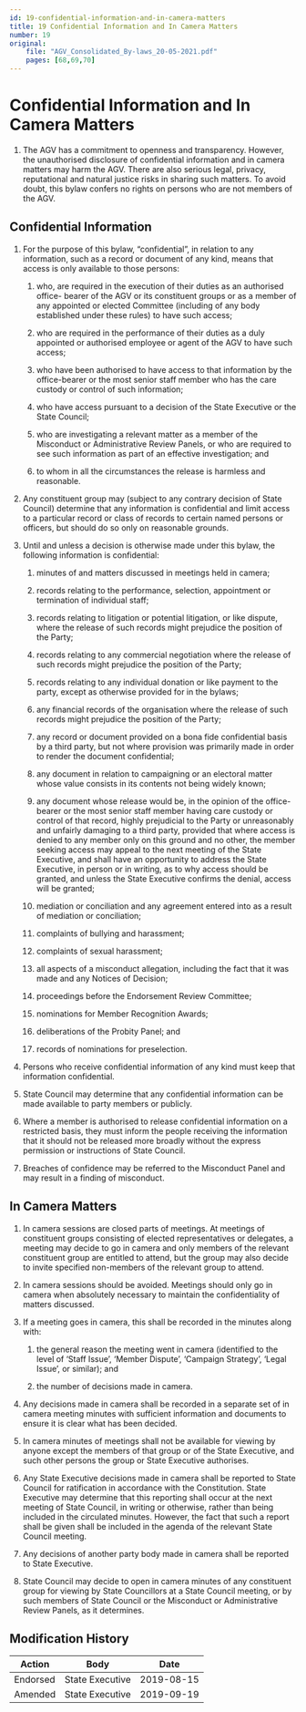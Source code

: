 ```yaml
---
id: 19-confidential-information-and-in-camera-matters
title: 19 Confidential Information and In Camera Matters
number: 19
original:
    file: "AGV_Consolidated_By-laws_20-05-2021.pdf"
    pages: [68,69,70]
---
```

# Confidential Information and In Camera Matters

1.  The AGV has a commitment to openness and transparency. However, the
    unauthorised disclosure of confidential information and in camera
    matters may harm the AGV. There are also serious legal, privacy,
    reputational and natural justice risks in sharing such matters. To
    avoid doubt, this bylaw confers no rights on persons who are not
    members of the AGV.

## Confidential Information

1.  For the purpose of this bylaw, “confidential”, in relation to any
    information, such as a record or document of any kind, means that
    access is only available to those persons:

    1.  who, are required in the execution of their duties as an
        authorised office- bearer of the AGV or its constituent groups
        or as a member of any appointed or elected Committee (including
        of any body established under these rules) to have such access;

    2.  who are required in the performance of their duties as a duly
        appointed or authorised employee or agent of the AGV to have
        such access;

    3.  who have been authorised to have access to that information by
        the office-bearer or the most senior staff member who has the
        care custody or control of such information;

    4.  who have access pursuant to a decision of the State Executive or
        the State Council;

    5.  who are investigating a relevant matter as a member of the
        Misconduct or Administrative Review Panels, or who are required
        to see such information as part of an effective investigation;
        and

    6.  to whom in all the circumstances the release is harmless and
        reasonable.

2.  Any constituent group may (subject to any contrary decision of State
    Council) determine that any information is confidential and limit
    access to a particular record or class of records to certain named
    persons or officers, but should do so only on reasonable grounds.

3.  Until and unless a decision is otherwise made under this bylaw, the
    following information is confidential:

    1.  minutes of and matters discussed in meetings held in camera;

    2.  records relating to the performance, selection, appointment or
        termination of individual staff;

    3.  records relating to litigation or potential litigation, or like
        dispute, where the release of such records might prejudice the
        position of the Party;

    4.  records relating to any commercial negotiation where the release
        of such records might prejudice the position of the Party;

    5.  records relating to any individual donation or like payment to
        the party, except as otherwise provided for in the bylaws;

    6.  any financial records of the organisation where the release of
        such records might prejudice the position of the Party;

    7.  any record or document provided on a bona fide confidential
        basis by a third party, but not where provision was primarily
        made in order to render the document confidential;

    8.  any document in relation to campaigning or an electoral matter
        whose value consists in its contents not being widely known;

    9.  any document whose release would be, in the opinion of the
        office-bearer or the most senior staff member having care
        custody or control of that record, highly prejudicial to the
        Party or unreasonably and unfairly damaging to a third party,
        provided that where access is denied to any member only on this
        ground and no other, the member seeking access may appeal to the
        next meeting of the State Executive, and shall have an
        opportunity to address the State Executive, in person or in
        writing, as to why access should be granted, and unless the
        State Executive confirms the denial, access will be granted;

    10. mediation or conciliation and any agreement entered into as a
        result of mediation or conciliation;

    11. complaints of bullying and harassment;

    12. complaints of sexual harassment;

    13. all aspects of a misconduct allegation, including the fact that
        it was made and any Notices of Decision;

    14. proceedings before the Endorsement Review Committee;

    15. nominations for Member Recognition Awards;

    16. deliberations of the Probity Panel; and

    17. records of nominations for preselection.

4.  Persons who receive confidential information of any kind must keep
    that information confidential.

5.  State Council may determine that any confidential information can be
    made available to party members or publicly.

6.  Where a member is authorised to release confidential information on
    a restricted basis, they must inform the people receiving the
    information that it should not be released more broadly without the
    express permission or instructions of State Council.

7.  Breaches of confidence may be referred to the Misconduct Panel and
    may result in a finding of misconduct.

## In Camera Matters

1.  In camera sessions are closed parts of meetings. At meetings of
    constituent groups consisting of elected representatives or
    delegates, a meeting may decide to go in camera and only members of
    the relevant constituent group are entitled to attend, but the group
    may also decide to invite specified non-members of the relevant
    group to attend.

2.  In camera sessions should be avoided. Meetings should only go in
    camera when absolutely necessary to maintain the confidentiality of
    matters discussed.

3.  If a meeting goes in camera, this shall be recorded in the minutes
    along with:

    1.  the general reason the meeting went in camera (identified to the
        level of ‘Staff Issue’, ‘Member Dispute’, ‘Campaign Strategy’,
        ‘Legal Issue’, or similar); and

    2.  the number of decisions made in camera.

4.  Any decisions made in camera shall be recorded in a separate set of
    in camera meeting minutes with sufficient information and documents
    to ensure it is clear what has been decided.

5.  In camera minutes of meetings shall not be available for viewing by
    anyone except the members of that group or of the State Executive,
    and such other persons the group or State Executive authorises.

6.  Any State Executive decisions made in camera shall be reported to
    State Council for ratification in accordance with the Constitution.
    State Executive may determine that this reporting shall occur at the
    next meeting of State Council, in writing or otherwise, rather than
    being included in the circulated minutes. However, the fact that
    such a report shall be given shall be included in the agenda of the
    relevant State Council meeting.

7.  Any decisions of another party body made in camera shall be reported
    to State Executive.

8.  State Council may decide to open in camera minutes of any
    constituent group for viewing by State Councillors at a State
    Council meeting, or by such members of State Council or the
    Misconduct or Administrative Review Panels, as it determines.


## Modification History

<table>
<colgroup>
<col style={{width: "44%"}} />
<col style={{width: "31%"}} />
<col style={{width: "23%"}} />
</colgroup>
<thead>
<tr className="header">
<th><strong>Action</strong></th>
<th><strong>Body</strong></th>
<th><strong>Date</strong></th>
</tr>
</thead>
<tbody>
<tr className="odd">
<td>Endorsed</td>
<td>State Executive</td>
<td>2019-08-15</td>
</tr>
<tr className="even">
<td>Amended</td>
<td>State Executive</td>
<td>2019-09-19</td>
</tr>
</tbody>
</table>
